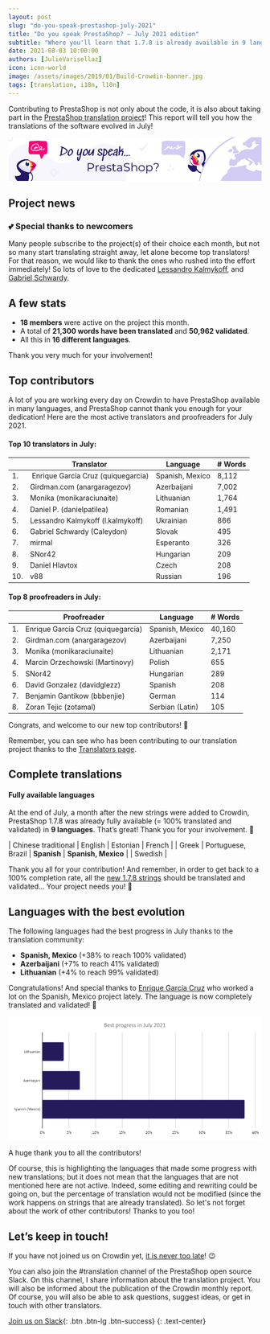 ```yaml
---
layout: post
slug: "do-you-speak-prestashop-july-2021"
title: "Do you speak PrestaShop? – July 2021 edition"
subtitle: "Where you'll learn that 1.7.8 is already available in 9 languages! "
date: 2021-08-03 10:00:00
authors: [JulieVarisellaz]
icon: icon-world
image: /assets/images/2019/01/Build-Crowdin-banner.jpg
tags: [translation, i18n, l10n]
---
```


Contributing to PrestaShop is not only about the code, it is also about taking part in the [PrestaShop translation project](https://crowdin.com/project/prestashop-official)! This report will tell you how the translations of the software evolved in July!

![Crowdin Monthly banner](/assets/images/2019/01/Build-Crowdin-banner.jpg)

## Project news

### :two_hearts: Special thanks to newcomers

Many people subscribe to the project(s) of their choice each month, but not so many start translating straight away, let alone become top translators! For that reason, we would like to thank the ones who rushed into the effort immediately! So lots of love to the dedicated [Lessandro Kalmykoff](https://crowdin.com/profile/l.kalmykoff), and [Gabriel Schwardy](https://crowdin.com/profile/Caleydon). 

## A few stats
 
* **18 members** were active on the project this month.
* A total of **21,300 words have been translated** and **50,962 validated**.
* All this in **16 different languages**.
 
Thank you very much for your involvement!

## Top contributors
 
A lot of you are working every day on Crowdin to have PrestaShop available in many languages, and PrestaShop cannot thank you enough for your dedication! Here are the most active translators and proofreaders for July 2021.
 
#### Top 10 translators in July:
 
| |Translator | Language | # Words
|-|---------- | -------- | ----------------
| 1. |‫‬ Enrique García Cruz (quiquegarcia) | Spanish, Mexico | 8,112
| 2. | Girdman.com (anargaragezov) | Azerbaijani | 7,002
| 3. | Monika (monikaraciunaite) | Lithuanian | 1,764
| 4. | Daniel P. (danielpatilea) | Romanian | 1,491
| 5. | Lessandro Kalmykoff (l.kalmykoff) |Ukrainian| 866
| 6. | Gabriel Schwardy (Caleydon) | Slovak | 495
| 7. | mirmal | Esperanto | 326
| 8. | SNor42 | Hungarian | 209
| 9. | Daniel Hlavtox | Czech | 208
| 10. | v88 | Russian | 196
 
#### Top 8 proofreaders in July:
 
| | Proofreader | Language | # Words
|-| ---------- | -------- | ----------------
| 1. | Enrique García Cruz (quiquegarcia) | Spanish, Mexico | 40,160
| 2. | Girdman.com (anargaragezov) | Azerbaijani | 7,250
| 3. | Monika (monikaraciunaite) | Lithuanian | 2,171
| 4. | Marcin Orzechowski (Martinovy) | Polish | 655
| 5. | SNor42 | Hungarian | 289
| 6. | David Gonzalez (davidglezz) | Spanish | 208
| 7. | Benjamin Gantikow (bbbenjie) | German | 114
| 8. | Zoran Tejic (zotamal) | Serbian (Latin) | 105


Congrats, and welcome to our new top contributors! :clap:
 
Remember, you can see who has been contributing to our translation project thanks to the [Translators page](https://translators.prestashop.com/).
 
## Complete translations
 
#### Fully available languages
 
At the end of July, a month after the new strings were added to Crowdin, PrestaShop 1.7.8 was already fully available (= 100% translated and validated) in **9 languages**. That’s great! Thank you for your involvement. :tada:
 
| Chinese traditional | English | Estonian | French | 
| Greek | Portuguese, Brazil | **Spanish** | **Spanish, Mexico** | 
| Swedish |

Thank you all for your contribution! And remember, in order to get back to a 100% completion rate, all the [new 1.7.8 strings](https://build.prestashop.com/news/prestashop-178-translations/) should be translated and validated... Your project needs you! :muscle: 

## Languages with the best evolution

The following languages had the best progress in July thanks to the translation community:
 
* **Spanish, Mexico** (+38% to reach 100% validated) 
* **Azerbaijani** (+7% to reach 41% validated)
* **Lithuanian** (+4% to reach 99% validated)

Congratulations! And special thanks to [Enrique García Cruz](https://crowdin.com/profile/quiquegarcia) who worked a lot on the Spanish, Mexico project lately. The language is now completely translated and validated! :muscle:
 
![Best translation progress in July 2021](/assets/images/2021/08/build-crowdin-progress-july21.png)

A huge thank you to all the contributors!
 
Of course, this is highlighting the languages that made some progress with new translations; but it does not mean that the languages that are not mentioned here are not active. Indeed, some editing and rewriting could be going on, but the percentage of translation would not be modified (since the work happens on strings that are already translated). So let's not forget about the work of other contributors! Thanks to you too!

## Let’s keep in touch!

If you have not joined us on Crowdin yet, [it is never too late](https://crowdin.com/project/prestashop-official)! :wink:

You can also join the #translation channel of the PrestaShop open source Slack. On this channel, I share information about the translation project. You will also be informed about the publication of the Crowdin monthly report. Of course, you will also be able to ask questions, suggest ideas, or get in touch with other translators.

[Join us on Slack](https://join.slack.com/t/prestashop/shared_invite/zt-dkmbz5qf-I~FlEWwmRUOXunc5ui0Ucg){: .btn .btn-lg .btn-success}
{: .text-center}
